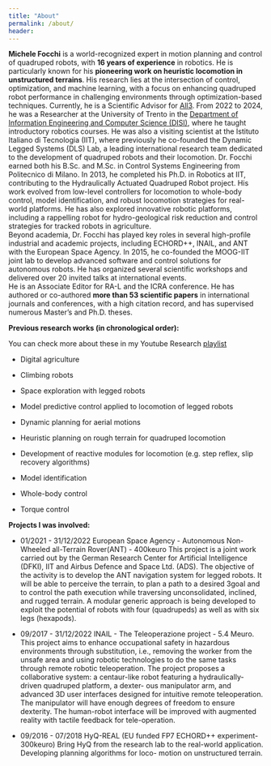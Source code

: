 ```yaml
---
title: "About"
permalink: /about/
header:
---
```


**Michele Focchi** is a world-recognized expert in motion planning and control of quadruped robots, with **16 years of experience** in robotics. He is particularly known for his **pioneering work on heuristic locomotion in unstructured terrains**. His research lies at the intersection of control, optimization, and machine learning, with a focus on enhancing quadruped robot performance in challenging environments through optimization-based techniques.  Currently, he is a Scientific Advisor for [All3](www.all3.com). From 2022 to 2024, he was a Researcher at the University of Trento in the [Department of Information Engineering and Computer Science (DISI)](https://www.disi.unitn.it/it), where he taught introductory robotics courses. He was also a visiting scientist at the Istituto Italiano di Tecnologia (IIT), where previously he co-founded the Dynamic Legged Systems (DLS) Lab, a leading international research team dedicated to the development of quadruped robots and their locomotion.   Dr. Focchi earned both his B.Sc. and M.Sc. in Control Systems Engineering from Politecnico di Milano. In 2013, he completed his Ph.D. in Robotics at IIT, contributing to the Hydraulically Actuated Quadruped Robot project. His work evolved from low-level controllers for locomotion to whole-body control, model identification, and robust locomotion strategies for real-world platforms. He has also explored innovative robotic platforms, including a rappelling robot for hydro-geological risk reduction and control strategies for tracked robots in agriculture.  
Beyond academia, Dr. Focchi has played key roles in several high-profile industrial and academic projects, including ECHORD++, INAIL, and ANT with the European Space Agency. In 2015, he co-founded the MOOG-IIT joint lab to develop advanced software and control solutions for autonomous robots. He has organized several scientific workshops and delivered over 20 invited talks at international events.  
He is an Associate Editor for RA-L and the ICRA conference. He has authored or co-authored **more than 53 scientific papers** in international journals and conferences, with a high citation record, and has supervised numerous Master’s and Ph.D. theses.  




**Previous research works (in chronological order):**

You can check more about these in my Youtube Research [playlist](https://youtube.com/playlist?list=PLpppns-JGSyKlxNhpuYCevkTBI8-Apn-H&feature=shared)

- Digital agriculture 

- Climbing robots

- Space exploration with legged robots 

- Model predictive control applied to locomotion of legged robots

- Dynamic planning for aerial motions

- Heuristic planning on rough terrain for quadruped locomotion

- Development of reactive modules for locomotion (e.g. step reflex, slip recovery algorithms)

- Model identification

- Whole-body control 

- Torque control 



**Projects I was involved:**


- 01/2021 - 31/12/2022
European Space Agency - Autonomous Non-Wheeled all-Terrain Rover(ANT) - 400keuro
This project is a joint work carried out by the German Research Center for Artificial Intelligence
(DFKI), IIT and Airbus Defence and Space Ltd. (ADS). The objective of the activity is to develop the
ANT navigation system for legged robots. It will be able to perceive the terrain, to plan a path to a desired
3goal and to control the path execution while traversing unconsolidated, inclined, and rugged terrain. A
modular generic approach is being developed to exploit the potential of robots with four (quadrupeds) as
well as with six legs (hexapods).

- 09/2017 - 31/12/2022
INAIL - The Teleoperazione project - 5.4 Meuro. This project aims to enhance occupational safety in
hazardous environments through substitution, i.e., removing the worker from the unsafe area and using
robotic technologies to do the same tasks through remote robotic teleoperation. The project proposes a
collaborative system: a centaur-like robot featuring a hydraulically-driven quadruped platform, a dexter-
ous manipulator arm, and advanced 3D user interfaces designed for intuitive remote teleoperation. The
manipulator will have enough degrees of freedom to ensure dexterity. The human-robot interface will be
improved with augmented reality with tactile feedback for tele-operation.

- 09/2016 - 07/2018
HyQ-REAL (EU funded FP7 ECHORD++ experiment- 300keuro)
Bring HyQ from the research lab to the real-world application. Developing planning algorithms for loco-
motion on unstructured terrain.

